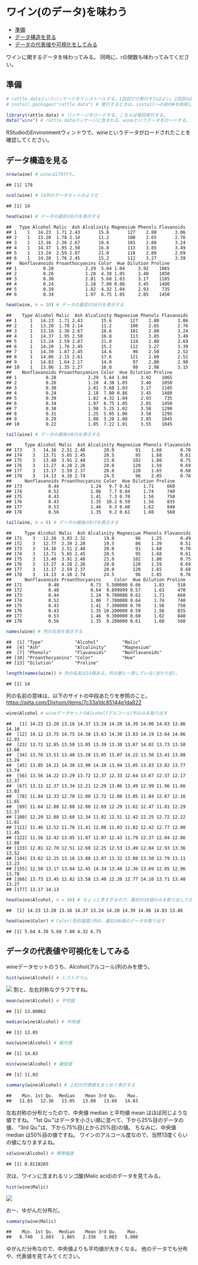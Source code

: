 ワイン(のデータ)を味わう
================

-   [準備](#準備)
-   [データ構造を見る](#データ構造を見る)
-   [データの代表値や可視化をしてみる](#データの代表値や可視化をしてみる)

ワインに関するデータを味わってみる。
同時に、rの関数も味わってみてください。

準備
----

``` r
# rattle.dataというパッケージをインストールする。1回目だけ実行すればよい。2回目以降は実行不要。
# install.packages("rattle.data") # 実行するときは、install～の前の#を削除してください。
```

``` r
library(rattle.data) # パッケージをロードする。こちらは毎回実行する。
data("wine") # rattle.dataパッケージに含まれる、wineというデータをロードする。
```

RStudioのEnvironmentウィンドウで、wineというデータがロードされたことを確認してください。

データ構造を見る
----------------

``` r
nrow(wine) # wineは178行で…
```

    ## [1] 178

``` r
ncol(wine) # 14列のデータセットのようだ
```

    ## [1] 14

``` r
head(wine) # データの最初の6行を表示する
```

    ##   Type Alcohol Malic  Ash Alcalinity Magnesium Phenols Flavanoids
    ## 1    1   14.23  1.71 2.43       15.6       127    2.80       3.06
    ## 2    1   13.20  1.78 2.14       11.2       100    2.65       2.76
    ## 3    1   13.16  2.36 2.67       18.6       101    2.80       3.24
    ## 4    1   14.37  1.95 2.50       16.8       113    3.85       3.49
    ## 5    1   13.24  2.59 2.87       21.0       118    2.80       2.69
    ## 6    1   14.20  1.76 2.45       15.2       112    3.27       3.39
    ##   Nonflavanoids Proanthocyanins Color  Hue Dilution Proline
    ## 1          0.28            2.29  5.64 1.04     3.92    1065
    ## 2          0.26            1.28  4.38 1.05     3.40    1050
    ## 3          0.30            2.81  5.68 1.03     3.17    1185
    ## 4          0.24            2.18  7.80 0.86     3.45    1480
    ## 5          0.39            1.82  4.32 1.04     2.93     735
    ## 6          0.34            1.97  6.75 1.05     2.85    1450

``` r
head(wine, n = 10) # データの最初の10行を表示する
```

    ##    Type Alcohol Malic  Ash Alcalinity Magnesium Phenols Flavanoids
    ## 1     1   14.23  1.71 2.43       15.6       127    2.80       3.06
    ## 2     1   13.20  1.78 2.14       11.2       100    2.65       2.76
    ## 3     1   13.16  2.36 2.67       18.6       101    2.80       3.24
    ## 4     1   14.37  1.95 2.50       16.8       113    3.85       3.49
    ## 5     1   13.24  2.59 2.87       21.0       118    2.80       2.69
    ## 6     1   14.20  1.76 2.45       15.2       112    3.27       3.39
    ## 7     1   14.39  1.87 2.45       14.6        96    2.50       2.52
    ## 8     1   14.06  2.15 2.61       17.6       121    2.60       2.51
    ## 9     1   14.83  1.64 2.17       14.0        97    2.80       2.98
    ## 10    1   13.86  1.35 2.27       16.0        98    2.98       3.15
    ##    Nonflavanoids Proanthocyanins Color  Hue Dilution Proline
    ## 1           0.28            2.29  5.64 1.04     3.92    1065
    ## 2           0.26            1.28  4.38 1.05     3.40    1050
    ## 3           0.30            2.81  5.68 1.03     3.17    1185
    ## 4           0.24            2.18  7.80 0.86     3.45    1480
    ## 5           0.39            1.82  4.32 1.04     2.93     735
    ## 6           0.34            1.97  6.75 1.05     2.85    1450
    ## 7           0.30            1.98  5.25 1.02     3.58    1290
    ## 8           0.31            1.25  5.05 1.06     3.58    1295
    ## 9           0.29            1.98  5.20 1.08     2.85    1045
    ## 10          0.22            1.85  7.22 1.01     3.55    1045

``` r
tail(wine) # データの最後の6行を表示する
```

    ##     Type Alcohol Malic  Ash Alcalinity Magnesium Phenols Flavanoids
    ## 173    3   14.16  2.51 2.48       20.0        91    1.68       0.70
    ## 174    3   13.71  5.65 2.45       20.5        95    1.68       0.61
    ## 175    3   13.40  3.91 2.48       23.0       102    1.80       0.75
    ## 176    3   13.27  4.28 2.26       20.0       120    1.59       0.69
    ## 177    3   13.17  2.59 2.37       20.0       120    1.65       0.68
    ## 178    3   14.13  4.10 2.74       24.5        96    2.05       0.76
    ##     Nonflavanoids Proanthocyanins Color  Hue Dilution Proline
    ## 173          0.44            1.24   9.7 0.62     1.71     660
    ## 174          0.52            1.06   7.7 0.64     1.74     740
    ## 175          0.43            1.41   7.3 0.70     1.56     750
    ## 176          0.43            1.35  10.2 0.59     1.56     835
    ## 177          0.53            1.46   9.3 0.60     1.62     840
    ## 178          0.56            1.35   9.2 0.61     1.60     560

``` r
tail(wine, n = 8) # データの最後の8行を表示する
```

    ##     Type Alcohol Malic  Ash Alcalinity Magnesium Phenols Flavanoids
    ## 171    3   12.20  3.03 2.32       19.0        96    1.25       0.49
    ## 172    3   12.77  2.39 2.28       19.5        86    1.39       0.51
    ## 173    3   14.16  2.51 2.48       20.0        91    1.68       0.70
    ## 174    3   13.71  5.65 2.45       20.5        95    1.68       0.61
    ## 175    3   13.40  3.91 2.48       23.0       102    1.80       0.75
    ## 176    3   13.27  4.28 2.26       20.0       120    1.59       0.69
    ## 177    3   13.17  2.59 2.37       20.0       120    1.65       0.68
    ## 178    3   14.13  4.10 2.74       24.5        96    2.05       0.76
    ##     Nonflavanoids Proanthocyanins     Color  Hue Dilution Proline
    ## 171          0.40            0.73  5.500000 0.66     1.83     510
    ## 172          0.48            0.64  9.899999 0.57     1.63     470
    ## 173          0.44            1.24  9.700000 0.62     1.71     660
    ## 174          0.52            1.06  7.700000 0.64     1.74     740
    ## 175          0.43            1.41  7.300000 0.70     1.56     750
    ## 176          0.43            1.35 10.200000 0.59     1.56     835
    ## 177          0.53            1.46  9.300000 0.60     1.62     840
    ## 178          0.56            1.35  9.200000 0.61     1.60     560

``` r
names(wine) # 列の名前を表示する
```

    ##  [1] "Type"            "Alcohol"         "Malic"          
    ##  [4] "Ash"             "Alcalinity"      "Magnesium"      
    ##  [7] "Phenols"         "Flavanoids"      "Nonflavanoids"  
    ## [10] "Proanthocyanins" "Color"           "Hue"            
    ## [13] "Dilution"        "Proline"

``` r
length(names(wine)) # 列の名前は14個ある。列の数と一致している(当たり前)。
```

    ## [1] 14

列の名前の意味は、以下のサイトの中段あたりを参照のこと。
<https://qiita.com/Dixhom/items/7c33a1dc85144e1da822>

``` r
wine$Alcohol # wineデータセットのAlcohol(アルコール)列のみを取り出す
```

    ##   [1] 14.23 13.20 13.16 14.37 13.24 14.20 14.39 14.06 14.83 13.86 14.10
    ##  [12] 14.12 13.75 14.75 14.38 13.63 14.30 13.83 14.19 13.64 14.06 12.93
    ##  [23] 13.71 12.85 13.50 13.05 13.39 13.30 13.87 14.02 13.73 13.58 13.68
    ##  [34] 13.76 13.51 13.48 13.28 13.05 13.07 14.22 13.56 13.41 13.88 13.24
    ##  [45] 13.05 14.21 14.38 13.90 14.10 13.94 13.05 13.83 13.82 13.77 13.74
    ##  [56] 13.56 14.22 13.29 13.72 12.37 12.33 12.64 13.67 12.37 12.17 12.37
    ##  [67] 13.11 12.37 13.34 12.21 12.29 13.86 13.49 12.99 11.96 11.66 13.03
    ##  [78] 11.84 12.33 12.70 12.00 12.72 12.08 13.05 11.84 12.67 12.16 11.65
    ##  [89] 11.64 12.08 12.08 12.00 12.69 12.29 11.62 12.47 11.81 12.29 12.37
    ## [100] 12.29 12.08 12.60 12.34 11.82 12.51 12.42 12.25 12.72 12.22 11.61
    ## [111] 11.46 12.52 11.76 11.41 12.08 11.03 11.82 12.42 12.77 12.00 11.45
    ## [122] 11.56 12.42 13.05 11.87 12.07 12.43 11.79 12.37 12.04 12.86 12.88
    ## [133] 12.81 12.70 12.51 12.60 12.25 12.53 13.49 12.84 12.93 13.36 13.52
    ## [144] 13.62 12.25 13.16 13.88 12.87 13.32 13.08 13.50 12.79 13.11 13.23
    ## [155] 12.58 13.17 13.84 12.45 14.34 13.48 12.36 13.69 12.85 12.96 13.78
    ## [166] 13.73 13.45 12.82 13.58 13.40 12.20 12.77 14.16 13.71 13.40 13.27
    ## [177] 13.17 14.13

``` r
head(wine$Alcohol, n = 10) # ちょっと多すぎるので、最初の10個のみを取り出してみる
```

    ##  [1] 14.23 13.20 13.16 14.37 13.24 14.20 14.39 14.06 14.83 13.86

``` r
head(wine$Color) # Color(色彩強度)列の、最初の6個のデータを取り出す
```

    ## [1] 5.64 4.38 5.68 7.80 4.32 6.75

データの代表値や可視化をしてみる
--------------------------------

wineデータセットのうち、Alcohol(アルコール)列のみを使う。

``` r
hist(wine$Alcohol) # ヒストグラム
```

![](Wine_data_files/figure-markdown_github/unnamed-chunk-5-1.png) 割と、左右対称なグラフですね。

``` r
mean(wine$Alcohol) # 平均値
```

    ## [1] 13.00062

``` r
median(wine$Alcohol) # 中央値
```

    ## [1] 13.05

``` r
max(wine$Alcohol) # 最大値
```

    ## [1] 14.83

``` r
min(wine$Alcohol) # 最低値
```

    ## [1] 11.03

``` r
summary(wine$Alcohol) # 上記の代表値をまとめて表示する
```

    ##    Min. 1st Qu.  Median    Mean 3rd Qu.    Max. 
    ##   11.03   12.36   13.05   13.00   13.68   14.83

左右対称の分布だったので、中央値 median と平均値 mean はほぼ同じような値ですね。
"1st Qu."はデータを小さい順に並べて、下から25%目のデータの値、
"3rd Qu."は、下から75%目(上から25%目)の値。
ちなみに、中央値 median は50%目の値ですね。
ワインのアルコール度なので、当然13度くらいの値になりますよね。

``` r
sd(wine$Alcohol) # 標準偏差
```

    ## [1] 0.8118265

次は、ワインに含まれるリンゴ酸(Malic acid)のデータを見てみる。

``` r
hist(wine$Malic)
```

![](Wine_data_files/figure-markdown_github/unnamed-chunk-8-1.png)

おー、ゆがんだ分布だ。

``` r
summary(wine$Malic)
```

    ##    Min. 1st Qu.  Median    Mean 3rd Qu.    Max. 
    ##   0.740   1.603   1.865   2.336   3.083   5.800

ゆがんだ分布なので、中央値よりも平均値が大きくなる。
他のデータでも分布や、代表値を見てみてください。
